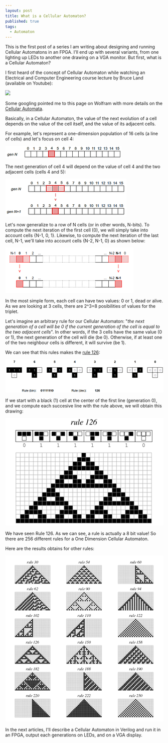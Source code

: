 ```yaml
---
layout: post
title: What is a Cellular Automaton?
published: true
tags:
  - Automaton
---
```


This is the first post of a series I am writing about designing and running Cellular Automatons in an FPGA. I'll end up with several variants, from one lighting up LEDs to another one drawing on a VGA monitor. But first, what is a Cellular Automaton?

I first heard of the concept of Cellular Automaton while watching an Electrical and Computer Engineering course lecture by Bruce Land (available on Youtube):

[![](http://img.youtube.com/vi/yvqkg44_DQA/0.jpg)](http://www.youtube.com/watch?v=yvqkg44_DQA)

Some googling pointed me to this page on Wolfram with more details on the [Cellular Automata](http://mathworld.wolfram.com/ElementaryCellularAutomaton.html).

Basically, in a Cellular Automaton, the value of the next evolution of a cell depends on the value of the cell itself, and the value of its adjacent cells.

For example, let's represent a one-dimension population of 16 cells (a line of cells) and let's focus on cell 4:

![](/uploads/automaton-genn-cell4.png)

The next generation of cell 4 will depend on the value of cell 4 and the two adjacent cells (cells 4 and 5):

![](/uploads/automaton-genn1.png)

Let's now generalize to a row of N cells (or in other words, N-bits). To compute the next iteration of the first cell (0), we will simply take into account cells {N-1, 0, 1}. Likewise, to compute the next iteration of the last cell, N-1, we'll take into account cells {N-2, N-1, 0} as shown below:

![](/uploads/Automaton-BothEnds.png)

In the most simple form, each cell can have two values: 0 or 1, dead or alive. As we are looking at 3 cells, there are 2^3=8 posibilities of values for the triplet.

Let's imagine an arbitrary rule for our Cellular Automaton: "*the next generation of a cell will be 0 if the current generation of the cell is equal to the two adjacent cells*". In other words, if the 3 cells have the same value (0 or 1), the next generation of the cell will die (be 0). Otherwise, if at least one of the two neighbour cells is different, it will survive (be 1).

We can see that this rules makes the [rule 126](http://mathworld.wolfram.com/Rule126.html):

![](/uploads/automaton-rule126.png)

If we start with a black (1) cell at the center of the first line (generation 0), and we compute each succesive line with the rule above, we will obtain this drawing:

![](/uploads/elementarycarule126-1200.gif)

We have seen Rule 126. As we can see, a rule is actually a 8 bit value! So there are 256 different rules for a One Dimension Cellular Automaton.

Here are the results obtains for other rules:

![](/uploads/elementaryca-850.gif)

In the next articles, I'll describe a Cellular Automaton in Verilog and run it in an FPGA, output each generations on LEDs, and on a VGA display.
